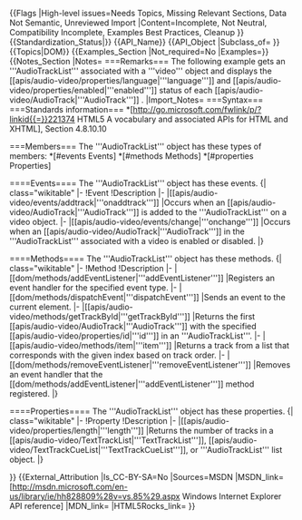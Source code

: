 {{Flags
|High-level issues=Needs Topics, Missing Relevant Sections, Data Not Semantic, Unreviewed Import
|Content=Incomplete, Not Neutral, Compatibility Incomplete, Examples Best Practices, Cleanup
}}
{{Standardization_Status|}}
{{API_Name}}
{{API_Object
|Subclass_of=
}}
{{Topics|DOM}}
{{Examples_Section
|Not_required=No
|Examples=}}
{{Notes_Section
|Notes=
===Remarks===
The following example gets an '''AudioTrackList''' associated with a '''video''' object and displays the [[apis/audio-video/properties/language|'''language''']] and [[apis/audio-video/properties/enabled|'''enabled''']] status of each [[apis/audio-video/AudioTrack|'''AudioTrack''']] .
|Import_Notes=
===Syntax===
===Standards information===
*[http://go.microsoft.com/fwlink/p/?linkid{{=}}221374 HTML5 A vocabulary and associated APIs for HTML and XHTML], Section 4.8.10.10


===Members===
The '''AudioTrackList''' object has these types of members:
*[#events Events]
*[#methods Methods]
*[#properties Properties]


====Events====
The '''AudioTrackList''' object has these events.
{| class="wikitable"
|-
!Event
!Description
|-
|[[apis/audio-video/events/addtrack|'''onaddtrack''']]
|Occurs when an [[apis/audio-video/AudioTrack|'''AudioTrack''']] is added to the '''AudioTrackList''' on a video object.
|-
|[[apis/audio-video/events/change|'''onchange''']]
|Occurs when an [[apis/audio-video/AudioTrack|'''AudioTrack''']] in the  '''AudioTrackList''' associated with a video is enabled or disabled.
|}
 

====Methods====
The '''AudioTrackList''' object has these methods.
{| class="wikitable"
|-
!Method
!Description
|-
|[[dom/methods/addEventListener|'''addEventListener''']]
|Registers an event handler for the specified event type.
|-
|[[dom/methods/dispatchEvent|'''dispatchEvent''']]
|Sends an event to the current element.
|-
|[[apis/audio-video/methods/getTrackById|'''getTrackById''']]
|Returns the first [[apis/audio-video/AudioTrack|'''AudioTrack''']] with the specified [[apis/audio-video/properties/id|'''id''']]  in an '''AudioTrackList'''.
|-
|[[apis/audio-video/methods/item|'''item''']]
|Returns a track from a list that corresponds with the given index based on track order.
|-
|[[dom/methods/removeEventListener|'''removeEventListener''']]
|Removes an event handler that  the  [[dom/methods/addEventListener|'''addEventListener''']] method registered.
|}
 

====Properties====
The '''AudioTrackList''' object has these properties.
{| class="wikitable"
|-
!Property
!Description
|-
|[[apis/audio-video/properties/length|'''length''']]
|Returns the number of tracks in a [[apis/audio-video/TextTrackList|'''TextTrackList''']], [[apis/audio-video/TextTrackCueList|'''TextTrackCueList''']], or '''AudioTrackList''' list object.
|}
 

}}
{{External_Attribution
|Is_CC-BY-SA=No
|Sources=MSDN
|MSDN_link=[http://msdn.microsoft.com/en-us/library/ie/hh828809%28v=vs.85%29.aspx Windows Internet Explorer API reference]
|MDN_link=
|HTML5Rocks_link=
}}